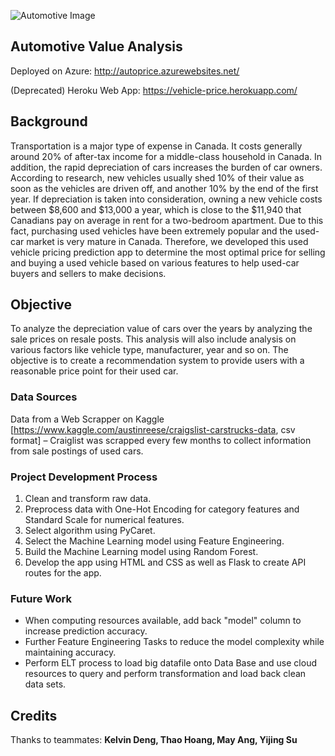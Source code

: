 ![Automotive Image](images/pic.jpg)

## Automotive Value Analysis 

Deployed on Azure: http://autoprice.azurewebsites.net/

(Deprecated) Heroku Web App: https://vehicle-price.herokuapp.com/

## Background

Transportation is a major type of expense in Canada. It costs generally around 20% of after-tax income for a middle-class household in Canada. In addition, the rapid depreciation of cars increases the burden of car owners. According to research, new vehicles usually shed 10% of their value as soon as the vehicles are driven off, and another 10% by the end of the first year. If depreciation is taken into consideration, owning a new vehicle costs between $8,600 and $13,000 a year, which is close to the $11,940 that Canadians pay on average in rent for a two-bedroom apartment. Due to this fact, purchasing used vehicles have been extremely popular and the used-car market is very mature in Canada. Therefore, we developed this used vehicle pricing prediction app to determine the most optimal price for selling and buying a used vehicle based on various features to help used-car buyers and sellers to make decisions.
	
## Objective

To analyze the depreciation value of cars over the years by analyzing the sale prices on resale posts. This analysis will also include analysis on various factors like vehicle type, manufacturer, year and so on. The objective is to create a recommendation system to provide users with a reasonable price point for their used car. 

### Data Sources

Data from a Web Scrapper on Kaggle  [https://www.kaggle.com/austinreese/craigslist-carstrucks-data, csv format] – Craiglist was scrapped every few months to collect information from sale postings of used cars.

### Project Development Process

1. Clean and transform raw data.
2. Preprocess data with One-Hot Encoding for category features and Standard Scale for numerical features. 
3. Select algorithm using PyCaret.
4. Select the Machine Learning model using Feature Engineering.
5. Build the Machine Learning model using Random Forest.
6. Develop the app using HTML and CSS as well as Flask to create API routes for the app.

### Future Work

* When computing resources available, add back "model" column to increase prediction accuracy.
* Further Feature Engineering Tasks to reduce the model complexity while maintaining accuracy.
* Perform ELT process to load big datafile onto Data Base and use cloud resources to query and perform transformation and load back clean data sets. 

## Credits
Thanks to teammates: **Kelvin Deng, Thao Hoang, May Ang, Yijing Su**
